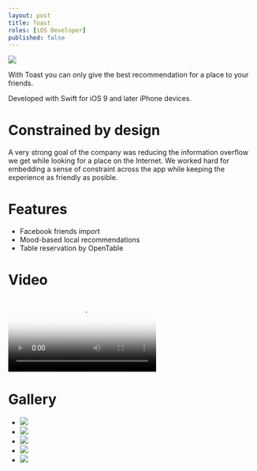```yaml
---
layout: post
title: Toast
roles: [iOS Developer]
published: false
---
```


<p>
	<img src="/static/media/posts/Toast/toast-banner.jpg" class="portrait">
</p>

With Toast you can only give the best recommendation for a place to your friends. 

Developed with Swift for iOS 9 and later iPhone devices.

# Constrained by design

A very strong goal of the company was reducing the information overflow we get while looking for a place on the Internet. We worked hard for embedding a sense of constraint across the app while keeping the experience as friendly as posible.

# Features

- Facebook friends import
- Mood-based local recommendations
- Table reservation by OpenTable

# Video

<p>
<video class="portrait" controls preload="metadata" poster="/static/media/posts/Toast/videos/toast-1.jpg">
<source src="/static/media/posts/Toast/videos/toast-1.mp4" type="video/mp4">
</video>
</p>

# Gallery

<div id="postContentGallery">
	<ul>
		<li class="portrait">
			<img src="/static/media/posts/Toast/gallery/toast-1.jpg">
		</li>
		<li class="portrait">
			<img src="/static/media/posts/Toast/gallery/toast-2.jpg">
		</li>
		<li class="portrait">
			<img src="/static/media/posts/Toast/gallery/toast-3.jpg">
		</li>
		<li class="portrait">
			<img src="/static/media/posts/Toast/gallery/toast-4.jpg">
		</li>
		<li class="portrait">
			<img src="/static/media/posts/Toast/gallery/toast-5.jpg">
		</li>
	</ul>
</div>


